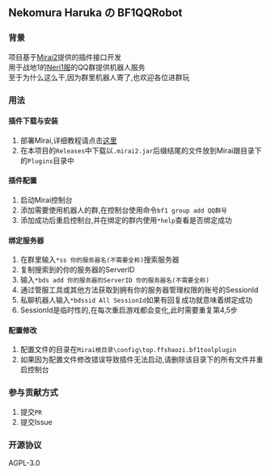 ## Nekomura Haruka の BF1QQRobot
### 背景
项目基于[Mirai2](https://github.com/mamoe/mirai)提供的插件接口开发<br>
用于战地1的[Neri1服](http://qm.qq.com/cgi-bin/qm/qr?_wv=1027&k=a0qodGbq0pxTsrTgrOUUDLBr3Yb8R1Sc&authKey=JJRLQ7z8TTgfhsRuiJj0N5la1%2BMpugQbQct5bxbN4WJDvbwTaAgMYk9TvnfmVAXK&noverify=0&group_code=702474262)的QQ群提供机器人服务<br>
至于为什么这么干,因为群里机器人寄了,也欢迎各位进群玩
### 用法
#### 插件下载与安装
1. 部署Mirai,详细教程请点击[这里](https://github.com/mamoe/mirai/blob/dev/docs/UserManual.md)
2. 在本项目的```Releases```中下载以```.mirai2.jar```后缀结尾的文件放到Mirai跟目录下的```Plugins```目录中
#### 插件配置
1. 启动Mirai控制台
2. 添加需要使用机器人的群,在控制台使用命令```bf1 group add QQ群号```
3. 添加成功后重启控制台,并在绑定的群内使用```*help```查看是否绑定成功
#### 绑定服务器
1. 在群里输入```*ss 你的服务器名(不需要全称)```搜索服务器
2. 复制搜索到的你的服务器的ServerID
3. 输入```*bds add 你的服务器的ServerID 你的服务器名(不需要全称)```
4. 通过管服工具或其他方法获取到拥有你的服务器管理权限的账号的SessionId
5. 私聊机器人输入```*bdssid All SessionId```如果有回复成功就意味着绑定成功
6. SessionId是临时性的,在每次重启游戏都会变化,此时需要重复第4,5步
 #### 配置修改
1. 配置文件的目录在```Mirai根目录\config\top.ffshaozi.bf1toolplugin```
2. 如果因为配置文件修改错误导致插件无法启动,请删除该目录下的所有文件并重启控制台
### 参与贡献方式
1. 提交```PR```
2. 提交Issue
### 开源协议
AGPL-3.0
